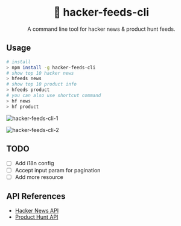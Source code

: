 <div align="center">

# 📰 hacker-feeds-cli

A command line tool for hacker news & product hunt feeds.

</div>

## Usage

```bash
# install
> npm install -g hacker-feeds-cli
# show top 10 hacker news
> hfeeds news
# show top 10 product info
> hfeeds product
# you can also use shortcut command
> hf news
> hf product
```

![hacker-feeds-cli-1](https://mayandev.oss-cn-hangzhou.aliyuncs.com/uPic/hacker-feeds-cli-1.png)

![hacker-feeds-cli-2](https://mayandev.oss-cn-hangzhou.aliyuncs.com/uPic/hacker-feeds-cli-2.png)

## TODO

- [ ] Add i18n config
- [ ] Accept input param for pagination
- [ ] Add more resource

## API References

- [Hacker News API](https://github.com/HackerNews/API)
- [Product Hunt API](https://github.com/producthunt/producthunt-api)
